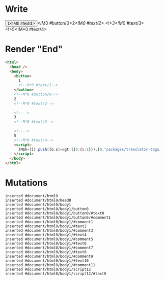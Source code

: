 # Write
  <button>1<!M*0 #text/1></button><!M*0 #button/0>2<!M*0 #text/2> <!>3<!M*0 #text/3> <!>5<!M*0 #text/4><script>(M$h=[]).push((b,s)=>({0:{x:1}}),[0,"packages/translator-tags/src/__tests__/fixtures/let-tag-with-intersection/template.marko_0_x",])</script>


# Render "End"
```html
<html>
  <head />
  <body>
    <button>
      1
      <!--M*0 #text/1-->
    </button>
    <!--M*0 #button/0-->
    2
    <!--M*0 #text/2-->
     
    <!---->
    3
    <!--M*0 #text/3-->
     
    <!---->
    5
    <!--M*0 #text/4-->
    <script>
      (M$h=[]).push((b,s)=&gt;({0:{x:1}}),[0,"packages/translator-tags/src/__tests__/fixtures/let-tag-with-intersection/template.marko_0_x",])
    </script>
  </body>
</html>
```

# Mutations
```
inserted #document/html0
inserted #document/html0/head0
inserted #document/html0/body1
inserted #document/html0/body1/button0
inserted #document/html0/body1/button0/#text0
inserted #document/html0/body1/button0/#comment1
inserted #document/html0/body1/#comment1
inserted #document/html0/body1/#text2
inserted #document/html0/body1/#comment3
inserted #document/html0/body1/#text4
inserted #document/html0/body1/#comment5
inserted #document/html0/body1/#text6
inserted #document/html0/body1/#comment7
inserted #document/html0/body1/#text8
inserted #document/html0/body1/#comment9
inserted #document/html0/body1/#text10
inserted #document/html0/body1/#comment11
inserted #document/html0/body1/script12
inserted #document/html0/body1/script12/#text0
```